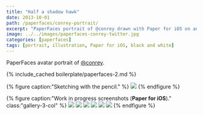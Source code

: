 ```yaml
---
title: "Half a shadow hawk"
date: 2013-10-01
path: /paperfaces/conrey-portrait/
excerpt: "PaperFaces portrait of @conrey drawn with Paper for iOS on an iPad."
image: ../../images/paperfaces-conrey-twitter.jpg
categories: [paperfaces]
tags: [portrait, illustration, Paper for iOS, black and white]
---
```


PaperFaces avatar portrait of <a href="https://twitter.com/conrey">@conrey</a>.

{% include_cached boilerplate/paperfaces-2.md %}

{% figure caption:"Sketching with the pencil." %}
[![](../../images/paperfaces-conrey-process-1-750.jpg)](../../images/paperfaces-conrey-process-1-lg.jpg)
{% endfigure %}

{% figure caption:"Work in progress screenshots (**Paper for iOS**)." class:"gallery-3-col" %}
[![](../../images/paperfaces-conrey-process-2-600.jpg)](../../images/paperfaces-conrey-process-2-lg.jpg)
[![](../../images/paperfaces-conrey-process-3-600.jpg)](../../images/paperfaces-conrey-process-3-lg.jpg)
[![](../../images/paperfaces-conrey-process-4-600.jpg)](../../images/paperfaces-conrey-process-4-lg.jpg)
[![](../../images/paperfaces-conrey-process-5-600.jpg)](../../images/paperfaces-conrey-process-5-lg.jpg)
[![](../../images/paperfaces-conrey-process-6-600.jpg)](../../images/paperfaces-conrey-process-6-lg.jpg)
[![](../../images/paperfaces-conrey-process-7-600.jpg)](../../images/paperfaces-conrey-process-7-lg.jpg)
{% endfigure %}
